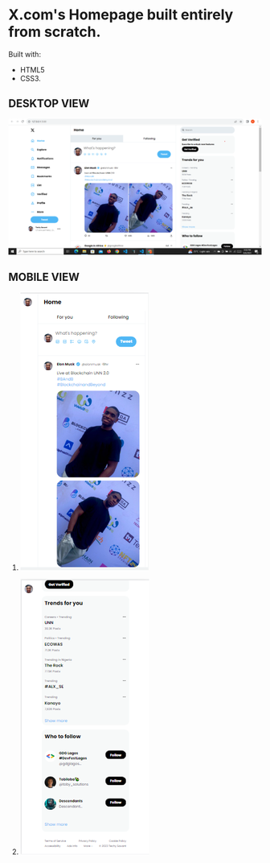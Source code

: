 # X.com's Homepage built entirely from scratch.
Built with:
*  HTML5  
* CSS3.


## DESKTOP VIEW


![Alt text](<images/Screenshot 2023-08-06 215946.png>)

## MOBILE VIEW

1.  ![Mobile View 1](/images/twitter%20mobile%201.png)

1.  ![Mobile View 2](/images/twitter%20mobile%202.png)